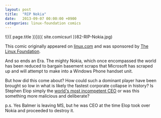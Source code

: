 ```yaml
---
layout: post
title:  "RIP Nokia"
date:   2013-09-07 00:00:00 +0900
categories: linux-foundation comics
---
```


![{{ page.title }}]({{ site.comicsurl }}82-RIP-Nokia.jpg)

This comic originally appeared on [linux.com](https://www.linux.com) and was sponsored by [The Linux Foundation](https://www.linuxfoundation.org/).


And so ends an Era. The mighty Nokia, which once encompassed the world has been reduced to bargain basement scraps that Microsoft has scraped up and will attempt to make into a Windows Phone handset unit.

But how did this come about? How could such a dominant player have been brought so low in what is likely the fastest corporate collapse in history? Is Stephen Elop simply the [world's most incompetent CEO](http://communities-dominate.blogs.com/brands/) or was this something more malicious and deliberate?

p.s. Yes Balmer is leaving MS, but he was CEO at the time Elop took over Nokia and proceeded to destroy it.
